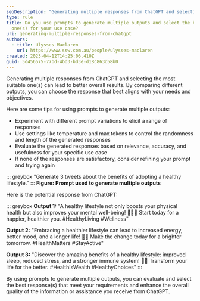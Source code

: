 ```yaml
---
seoDescription: "Generating multiple responses from ChatGPT and selecting the most suitable one(s) can lead to better overall results. By comparing different outputs, you can choose the response that best aligns with your needs and objectives."
type: rule
title: Do you use prompts to generate multiple outputs and select the best
  one(s) for your use case?
uri: generating-multiple-responses-from-chatgpt
authors:
  - title: Ulysses Maclaren
    url: https://www.ssw.com.au/people/ulysses-maclaren
created: 2023-04-12T14:25:06.410Z
guid: 5d456575-77bd-4bd3-bd3e-d18c863d58b0
---
```

Generating multiple responses from ChatGPT and selecting the most suitable one(s) can lead to better overall results. By comparing different outputs, you can choose the response that best aligns with your needs and objectives.

<!--endintro-->

Here are some tips for using prompts to generate multiple outputs:

* Experiment with different prompt variations to elicit a range of responses
* Use settings like temperature and max tokens to control the randomness and length of the generated responses
* Evaluate the generated responses based on relevance, accuracy, and usefulness for your specific use case
* If none of the responses are satisfactory, consider refining your prompt and trying again

::: greybox
"Generate 3 tweets about the benefits of adopting a healthy lifestyle."
:::
**Figure: Prompt used to generate multiple outputs**

Here is the potential response from ChatGPT:

::: greybox
**Output 1:** "A healthy lifestyle not only boosts your physical health but also improves your mental well-being! 🏃‍♂️🧠 Start today for a happier, healthier you. #HealthyLiving #Wellness"

**Output 2:** "Embracing a healthier lifestyle can lead to increased energy, better mood, and a longer life! 💪🌱 Make the change today for a brighter tomorrow. #HealthMatters #StayActive"

**Output 3:** "Discover the amazing benefits of a healthy lifestyle: improved sleep, reduced stress, and a stronger immune system! 🥗💤 Transform your life for the better. #HealthIsWealth #HealthyChoices"
:::

By using prompts to generate multiple outputs, you can evaluate and select the best response(s) that meet your requirements and enhance the overall quality of the information or assistance you receive from ChatGPT.
